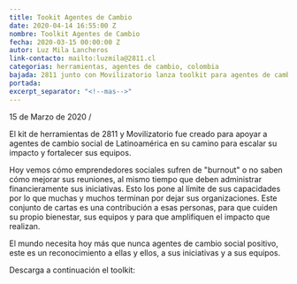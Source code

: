 ```yaml
---
title: Tookit Agentes de Cambio
date: 2020-04-14 16:55:00 Z
nombre: Toolkit Agentes de Cambio
fecha: 2020-03-15 00:00:00 Z
autor: Luz Mila Lancheros
link-contacto: mailto:luzmila@2811.cl
categorias: herramientas, agentes de cambio, colombia
bajada: 2811 junto con Movilizatorio lanza toolkit para agentes de cambio
portada: 
excerpt_separator: "<!--mas-->"
---
```


15 de Marzo de 2020 / 

El kit de herramientas de 2811 y Movilizatorio fue creado para apoyar a agentes de cambio social de Latinoamérica en su camino para escalar su impacto y fortalecer sus equipos. 

<!--mas--> 

Hoy vemos cómo emprendedores sociales sufren de "burnout" o no saben cómo mejorar sus reuniones, al mismo tiempo que deben administrar financieramente sus iniciativas. Esto los pone al límite de sus capacidades por lo que muchas y muchos terminan por dejar sus organizaciones. Este conjunto de cartas es una contribución a esas personas, para que cuiden su propio bienestar, sus equipos y para que amplifiquen el impacto que realizan. 

El mundo necesita hoy más que nunca agentes de cambio social positivo, este es un reconocimiento a ellas y ellos, a sus iniciativas y a sus equipos. 

Descarga a continuación el toolkit: 

<script charset="utf-8" type="text/javascript" src="//js.hsforms.net/forms/shell.js"></script>
<script>
  hbspt.forms.create({
	portalId: "6925431",
	formId: "9ade9cfc-9775-4d28-83ad-d20a8574f942"
});
</script>
